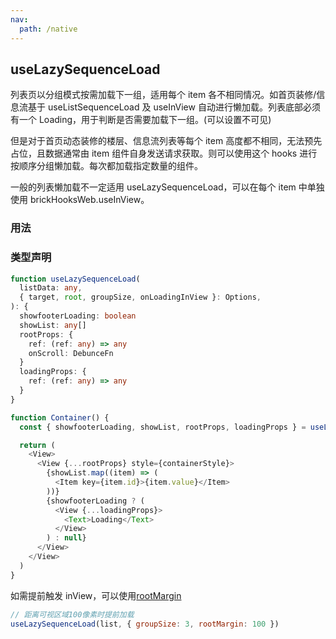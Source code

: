 ```yaml
---
nav:
  path: /native
---
```


## useLazySequenceLoad

列表页以分组模式按需加载下一组，适用每个 item 各不相同情况。如首页装修/信息流基于 useListSequenceLoad 及 useInView 自动进行懒加载。列表底部必须有一个 Loading，用于判断是否需要加载下一组。(可以设置不可见)

但是对于首页动态装修的楼层、信息流列表等每个 item 高度都不相同，无法预先占位，且数据通常由 item 组件自身发送请求获取。则可以使用这个 hooks 进行按顺序分组懒加载。每次都加载指定数量的组件。

一般的列表懒加载不一定适用 useLazySequenceLoad，可以在每个 item 中单独使用 brickHooksWeb.useInView。

### 用法

### 类型声明

```typescript
function useLazySequenceLoad(
  listData: any,
  { target, root, groupSize, onLoadingInView }: Options,
): {
  showfooterLoading: boolean
  showList: any[]
  rootProps: {
    ref: (ref: any) => any
    onScroll: DebunceFn
  }
  loadingProps: {
    ref: (ref: any) => any
  }
}
```

```javascript
function Container() {
  const { showfooterLoading, showList, rootProps, loadingProps } = useLazySequenceLoad(list, { groupSize: 3 })

  return (
    <View>
      <View {...rootProps} style={containerStyle}>
        {showList.map((item) => (
          <Item key={item.id}>{item.value}</Item>
        ))}
        {showfooterLoading ? (
          <View {...loadingProps}>
            <Text>Loading</Text>
          </View>
        ) : null}
      </View>
    </View>
  )
}
```

如需提前触发 inView，可以使用[rootMargin](https://developer.mozilla.org/zh-CN/docs/Web/API/Intersection_Observer_API)

```javascript
// 距离可视区域100像素时提前加载
useLazySequenceLoad(list, { groupSize: 3, rootMargin: 100 })
```
